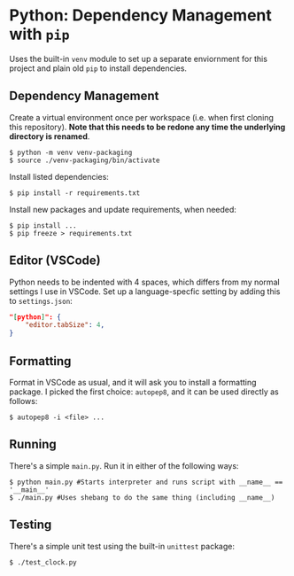 # Python: Dependency Management with `pip`

Uses the built-in `venv` module to set up a separate enviornment for this
project and plain old `pip` to install dependencies.


## Dependency Management

Create a virtual environment once per workspace (i.e. when first cloning this
repository).  **Note that this needs to be redone any time the underlying
directory is renamed**.

```shell
$ python -m venv venv-packaging
$ source ./venv-packaging/bin/activate
```

Install listed dependencies:

```shell
$ pip install -r requirements.txt
```


Install new packages and update requirements, when needed:

```shell
$ pip install ...
$ pip freeze > requirements.txt
```


## Editor (VSCode)

Python needs to be indented with 4 spaces, which differs from my normal settings
I use in VSCode.  Set up a language-specfic setting by adding this to
`settings.json`:

```json
"[python]": {
    "editor.tabSize": 4,
}
```


## Formatting

Format in VSCode as usual, and it will ask you to install a formatting package.
I picked the first choice: `autopep8`, and it can be used directly as follows:

```shell
$ autopep8 -i <file> ...
```


## Running

There's a simple `main.py`.  Run it in either of the following ways:

```shell
$ python main.py #Starts interpreter and runs script with __name__ == '__main__'
$ ./main.py #Uses shebang to do the same thing (including __name__)
```

## Testing

There's a simple unit test using the built-in `unittest` package:

```shell
$ ./test_clock.py
```
